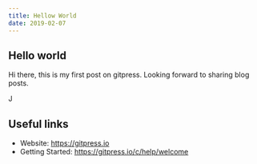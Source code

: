 ```yaml
---
title: Hellow World
date: 2019-02-07
---
```


## Hello world

Hi there, this is my first post on gitpress. Looking forward to sharing blog posts.

J

## Useful links

- Website: https://gitpress.io
- Getting Started: https://gitpress.io/c/help/welcome
